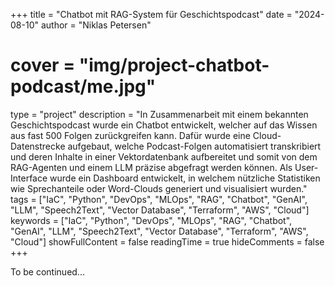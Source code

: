 +++
title = "Chatbot mit RAG-System für Geschichtspodcast"
date = "2024-08-10"
author = "Niklas Petersen"
# cover = "img/project-chatbot-podcast/me.jpg"
type = "project"
description = "In Zusammenarbeit mit einem bekannten Geschichtspodcast wurde ein Chatbot entwickelt, welcher auf das Wissen aus fast 500 Folgen zurückgreifen kann. Dafür wurde eine Cloud-Datenstrecke aufgebaut, welche Podcast-Folgen automatisiert transkribiert und deren Inhalte in einer Vektordatenbank aufbereitet und somit von dem RAG-Agenten und einem LLM präzise abgefragt werden können. Als User-Interface wurde ein Dashboard entwickelt, in welchem nützliche Statistiken wie Sprechanteile oder Word-Clouds generiert und visualisiert wurden."
tags = ["IaC", "Python", "DevOps", "MLOps", "RAG", "Chatbot", "GenAI", "LLM", "Speech2Text", "Vector Database", "Terraform", "AWS", "Cloud"]
keywords = ["IaC", "Python", "DevOps", "MLOps", "RAG", "Chatbot", "GenAI", "LLM", "Speech2Text", "Vector Database", "Terraform", "AWS", "Cloud"]
showFullContent = false
readingTime = true
hideComments = false
+++

To be continued...